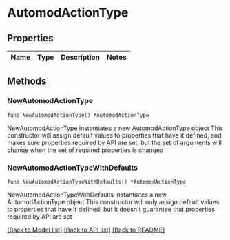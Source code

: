 # AutomodActionType

## Properties

Name | Type | Description | Notes
------------ | ------------- | ------------- | -------------

## Methods

### NewAutomodActionType

`func NewAutomodActionType() *AutomodActionType`

NewAutomodActionType instantiates a new AutomodActionType object
This constructor will assign default values to properties that have it defined,
and makes sure properties required by API are set, but the set of arguments
will change when the set of required properties is changed

### NewAutomodActionTypeWithDefaults

`func NewAutomodActionTypeWithDefaults() *AutomodActionType`

NewAutomodActionTypeWithDefaults instantiates a new AutomodActionType object
This constructor will only assign default values to properties that have it defined,
but it doesn't guarantee that properties required by API are set


[[Back to Model list]](../README.md#documentation-for-models) [[Back to API list]](../README.md#documentation-for-api-endpoints) [[Back to README]](../README.md)


